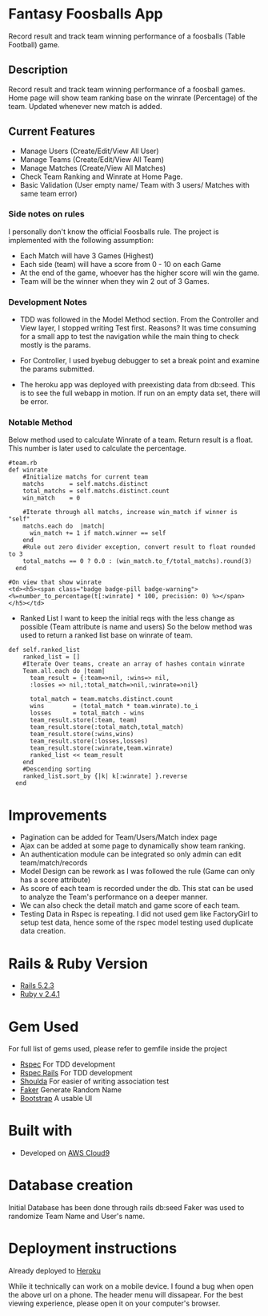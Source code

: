 # Fantasy Foosballs App

Record result and track team winning performance of a foosballs (Table Football) game.

## Description

Record result and track team winning performance of a foosball games. Home page will show team ranking base on the winrate (Percentage) of the team. Updated whenever new match is added. 

## Current Features

- Manage Users (Create/Edit/View All User)
- Manage Teams (Create/Edit/View All Team)
- Manage Matches (Create/View All Matches)
- Check Team Ranking and Winrate at Home Page.
- Basic Validation (User empty name/ Team with 3 users/ Matches with same team error)

### Side notes on rules

I personally don't know the official Foosballs rule. The project is implemented with the following assumption:

- Each Match will have 3 Games (Highest)
- Each side (team) will have a score from 0 - 10 on each Game
- At the end of the game, whoever has the higher score will win the game. 
- Team will be the winner when they win 2 out of 3 Games. 


### Development Notes

- TDD was followed in the Model Method section. From the Controller and View layer, I stopped writing Test first.
Reasons? It was time consuming for a small app to test the navigation while the main thing to check mostly is the params. 

- For Controller, I used byebug debugger to set a break point and examine the params submitted.

- The heroku app was deployed with preexisting data from db:seed. This is to see the full webapp in motion. If run on an empty data set, there will be error. 

### Notable Method

Below method used to calculate Winrate of a team. Return result is a float.
This number is later used to calculate the percentage.
~~~~
#team.rb
def winrate
    #Initialize matchs for current team
    matchs       = self.matchs.distinct
    total_matchs = self.matchs.distinct.count
    win_match    = 0
    
    #Iterate through all matchs, increase win_match if winner is "self"
    matchs.each do  |match|
      win_match += 1 if match.winner == self
    end
    #Rule out zero divider exception, convert result to float rounded to 3
    total_matchs == 0 ? 0.0 : (win_match.to_f/total_matchs).round(3)
  end
 
#On view that show winrate
<td><h5><span class="badge badge-pill badge-warning"><%=number_to_percentage(t[:winrate] * 100, precision: 0) %></span></h5></td>
~~~~

- Ranked List
I want to keep the initial reqs with the less change as possible (Team attribute is name and users) So the below method was used to return a ranked list base on winrate of team. 
~~~~
def self.ranked_list
    ranked_list = []
    #Iterate Over teams, create an array of hashes contain winrate
    Team.all.each do |team|
      team_result = {:team=>nil, :wins=> nil,
      :losses => nil,:total_match=>nil,:winrate=>nil}
      
      total_match = team.matchs.distinct.count
      wins        = (total_match * team.winrate).to_i
      losses      = total_match - wins
      team_result.store(:team, team)
      team_result.store(:total_match,total_match)
      team_result.store(:wins,wins)
      team_result.store(:losses,losses)
      team_result.store(:winrate,team.winrate)
      ranked_list << team_result
    end
    #Descending sorting
    ranked_list.sort_by {|k| k[:winrate] }.reverse
  end
~~~~

# Improvements 
- Pagination can be added for Team/Users/Match index page
- Ajax can be added at some page to dynamically show team ranking. 
- An authentication module can be integrated so only admin can edit team/match/records
- Model Design can be rework as I was followed the rule (Game can only has a score attribute)
- As score of each team is recorded under the db. This stat can be used to analyze the Team's performance on a deeper manner.
- We can also check the detail match and game score of each team.
- Testing Data in Rspec is repeating. I did not used gem like FactoryGirl to setup test data, hence some of the rspec model testing used duplicate data creation. 

# Rails & Ruby Version 

- [Rails 5.2.3](https://rubygems.org/gems/rails/versions/5.2.3)
- [Ruby v 2.4.1](https://www.ruby-lang.org/en/news/2017/03/22/ruby-2-4-1-released/)

# Gem Used
For full list of gems used, please refer to gemfile inside the project

- [Rspec](https://rubygems.org/gems/rspec) For TDD development
- [Rspec Rails](https://rubygems.org/gems/rspec-rails) For TDD development
- [Shoulda](https://rubygems.org/gems/shoulda) For easier of writing association test
- [Faker](https://rubygems.org/gems/faker) Generate Random Name
- [Bootstrap](https://getbootstrap.com/) A usable UI 

# Built with

- Developed on [AWS Cloud9](https://aws.amazon.com/cloud9/)

# Database creation
Initial Database has been done through
rails db:seed
Faker was used to randomize Team Name and User's name.

# Deployment instructions

Already deployed to [Heroku](https://foosballs.herokuapp.com/) 

While it technically can work on a mobile device. I found a bug when open the above url on a phone. The header menu will dissapear. For the best viewing experience, please open it on your computer's browser.
